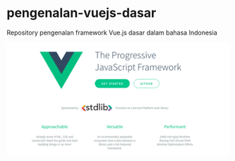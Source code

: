 # pengenalan-vuejs-dasar
Repository pengenalan framework Vue.js dasar dalam bahasa Indonesia

![Vuejs](https://github.com/mazipan/pengenalan-vuejs-dasar/blob/master/vuejs-homepage.png?raw=true)
